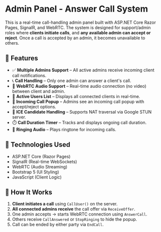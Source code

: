 # Admin Panel - Answer Call System

This is a real-time call-handling admin panel built with ASP.NET Core Razor Pages, SignalR, and WebRTC. The system is designed for support/admin roles where **clients initiate calls**, and **any available admin can accept or reject**. Once a call is accepted by an admin, it becomes unavailable to others.

## 🔧 Features

- ✅ **Multiple Admins Support** – All active admins receive incoming client call notifications.
- 📞 **Call Handling** – Only one admin can answer a client's call.
- 🎥 **WebRTC Audio Support** – Real-time audio connection (no video) between client and admin.
- 🔄 **Active Users List** – Displays all connected clients in real-time.
- 🔔 **Incoming Call Popup** – Admins see an incoming call popup with accept/reject options.
- 📶 **ICE Candidate Handling** – Supports NAT traversal via Google STUN server.
- ⏱️ **Call Duration Timer** – Tracks and displays ongoing call duration.
- 🔕 **Ringing Audio** – Plays ringtone for incoming calls.

## 🧪 Technologies Used

- ASP.NET Core (Razor Pages)
- SignalR (Real-time WebSockets)
- WebRTC (Audio Streaming)
- Bootstrap 5 (UI Styling)
- JavaScript (Client Logic)

## 🏁 How It Works

1. **Client initiates a call** using `CallUser()` on the server.
2. **All connected admins receive** the call offer via `ReceiveOffer`.
3. One admin accepts → starts WebRTC connection using `AnswerCall`.
4. Others receive `CallAnswered` or `StopRinging` to hide the popup.
5. Call can be ended by either party via `EndCall`.
